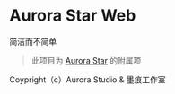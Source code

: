 # Aurora Star Web
简洁而不简单
> 此项目为 [Aurora Star](https://github.com/Aurora-Studio-Team/Aurora-Star) 的附属项

Coypright（c）Aurora Studio & 墨痕工作室
